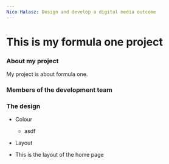 ```yaml
---
Nico Halasz: Design and develop a digital media outcome
---
```


# This is my formula one project

### About my project
My project is about formula one.

### Members of the development team

### The design
* Colour
  * asdf

* Layout
 * This is the layout of the home page
